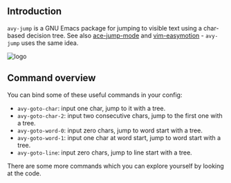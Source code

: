 ## Introduction

`avy-jump` is a GNU Emacs package for jumping to visible text using a char-based decision tree.  See also [ace-jump-mode](https://github.com/winterTTr/ace-jump-mode) and [vim-easymotion](https://github.com/Lokaltog/vim-easymotion) - `avy-jump` uses the same idea.

![logo](https://raw.githubusercontent.com/wiki/abo-abo/avy-jump/images/avy-avatar-1.png)

## Command overview

You can bind some of these useful commands in your config:

- `avy-goto-char`: input one char, jump to it with a tree.
- `avy-goto-char-2`: input two consecutive chars, jump to the first one with a tree.
- `avy-goto-word-0`: input zero chars, jump to word start with a tree.
- `avy-goto-word-1`: input one char at word start, jump to word start with a tree.
- `avy-goto-line`: input zero chars, jump to line start with a tree.

There are some more commands which you can explore yourself by looking at the code.
